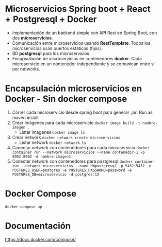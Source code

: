 

# Microservicios Spring boot +  React + Postgresql + Docker

- Implementación de un backend simple con API Rest en Spring Boot, con dos **microservicios**.
- Comunicación entre microservicios usando **RestTemplate**. Todos los microservicios usan puertos estáticos (fijos).
- BD **postgresql** para los microservicios
- Encapsulación de microservicios en contenedores **docker**. Cada microservicio en un contenedor independiente y se comunican entre sí por networks.

# Encapsulación microservicios en Docker - Sin docker compose

1. Correr cada microservicio desde spring boot para generar .jar:  Run as maven install
2. Crear imágenes para cada microservicio `docker image build -t nombre-imagen .`
    - Listar imagenes `docker image ls`
3. Crear network `docker network create microservicios`
    - Listar network `docker network ls`
4. Conectar network con contenedores para cada microservicio `docker container run --network microservicios --name contenedor-1 -p 8002:8002 -d nombre-imagen1`
5. Conectar network con contenedores para postgresql `docker container run --network microservicios --name dbpostgresql -p 5432:5432 -e POSTGRES_USER=postgres -e POSTGRES_PASSWORD=password -e POSTGRES_DB=microservicio -d postgres:12`

# Docker Compose
  ```
  docker-compose up
  ```

# Documentación

https://docs.docker.com/compose/
